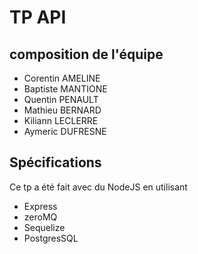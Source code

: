 # TP API
## composition de l'équipe
- Corentin AMELINE
- Baptiste MANTIONE
- Quentin PENAULT
- Mathieu BERNARD
- Kiliann LECLERRE
- Aymeric DUFRESNE

## Spécifications

Ce tp a été fait avec du NodeJS en utilisant
- Express
- zeroMQ
- Sequelize
- PostgresSQL